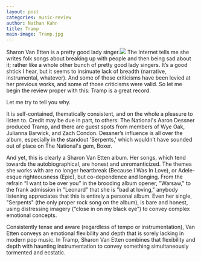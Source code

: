 ```yaml
---
layout: post
categories: music-review
author: Nathan Kahn
title: Tramp
main-image: Tramp.jpg
---
```


<!-- excerpt start -->
Sharon Van Etten is a pretty good lady singer.<img src='/img/Tramp.jpg' class='post-image' /> The Internet tells me she writes folk songs about breaking up with people and then being sad about it; rather like a whole other bunch of pretty good lady singers. It’s a good shtick I hear, but it seems to insinuate lack of breadth (narrative, instrumental, whatever). And some of those criticisms have been levied at her previous works, and some of those criticisms were valid. So let me begin the review proper with this: Tramp is a great record.

Let me try to tell you why.

<!-- excerpt end -->

It is self-contained, thematically consistent, and on the whole a pleasure to listen to. Credit may be due in part, to others: The National's Aaron Dessner produced Tramp, and there are guest spots from members of Wye Oak, Julianna Barwick, and Zach Condon. Dessner’s influence is all over the album, especially in the standout 'Serpents,' which wouldn’t have sounded out of place on The National's gem, Boxer.

And yet, this is clearly a Sharon Van Etten album. Her songs, which tend towards the autobiographical, are honest and unromanticized. The themes she works with are no longer heartbreak (Because I Was In Love), or Adele-esque righteousness (Epic), but co-dependence and longing. From the refrain “I want to be over you” in the brooding album opener, "Warsaw," to the frank admission in "Leonard" that she is "bad at loving," anybody listening appreciates that this is entirely a personal album. Even her single, "Serpents" (the only proper rock song on the album), is bare and honest, using distressing imagery (“close in on my black eye”) to convey complex emotional concepts.

Consistently tense and aware (regardless of tempo or instrumentation), Van Etten conveys an emotional flexibility and depth that is sorely lacking in modern pop music. In Tramp, Sharon Van Etten combines that flexibility and depth with haunting instrumentation to convey something simultaneously tormented and ecstatic.
